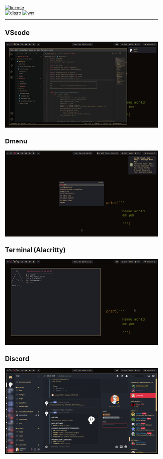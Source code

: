 <div align="left">
  <a href="https://github.com/yumm-b612/linux/blob/main/LICENSE"><img alt="license" src="https://img.shields.io/github/license/yumm-b612/linux?style=for-the-badge"></a>
  <br>
  <a href="https://archlinux.org/"><img alt="distro" src="https://img.shields.io/badge/archlinux-btw-blue?style=for-the-badge&logo=Arch%20Linux"></a>
  <a href="https://suckless.org/"><img alt="wm" src="https://img.shields.io/badge/suckless-informational?style=for-the-badge&logo=suckless"></a>

  <hr>
  
  <h2>VScode</h2>
  <img src="https://github.com/yumyumb612/window-manager-dotfiles/blob/main/dwm/screenshots/vscode.png?raw=true"/>
  
  <h2>Dmenu</h2>
  <img src="https://github.com/yumyumb612/window-manager-dotfiles/blob/main/dwm/screenshots/desktop.png?raw=true"/>
  
  <h2>Terminal (Alacritty)</h2>
  <img src="https://github.com/yumyumb612/window-manager-dotfiles/blob/main/dwm/screenshots/alacritty.png?raw=true"/>
  
  <h2>Discord</h2>
  <img src="https://github.com/yumyumb612/window-manager-dotfiles/blob/main/dwm/screenshots/discord.png?raw=true"/>
</div>
